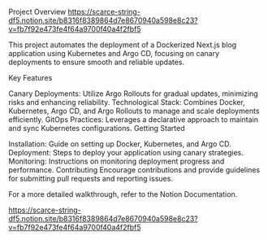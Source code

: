 Project Overview
https://scarce-string-df5.notion.site/b8316f8389864d7e8670940a598e8c23?v=fb7f92e473fe4f64a9700f40a4f2fbf5

This project automates the deployment of a Dockerized Next.js blog application using Kubernetes and Argo CD, focusing on canary deployments to ensure smooth and reliable updates.

Key Features

Canary Deployments: Utilize Argo Rollouts for gradual updates, minimizing risks and enhancing reliability.
Technological Stack: Combines Docker, Kubernetes, Argo CD, and Argo Rollouts to manage and scale deployments efficiently.
GitOps Practices: Leverages a declarative approach to maintain and sync Kubernetes configurations.
Getting Started

Installation: Guide on setting up Docker, Kubernetes, and Argo CD.
Deployment: Steps to deploy your application using canary strategies.
Monitoring: Instructions on monitoring deployment progress and performance.
Contributing
Encourage contributions and provide guidelines for submitting pull requests and reporting issues.


For a more detailed walkthrough, refer to the Notion Documentation.

https://scarce-string-df5.notion.site/b8316f8389864d7e8670940a598e8c23?v=fb7f92e473fe4f64a9700f40a4f2fbf5
